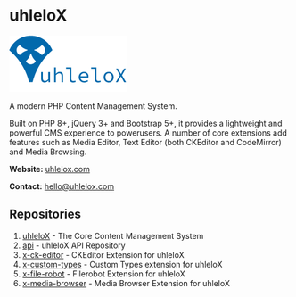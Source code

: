 # uhleloX

![uhleloX Logo](https://github.com/uhleloX/.github/blob/main/assets/uhlelox-logo.png)

A modern PHP Content Management System.

Built on PHP 8+, jQuery 3+ and Bootstrap 5+, it provides a lightweight and powerful CMS experience to powerusers. A number of core extensions add features such as Media Editor, Text Editor (both CKEditor and CodeMirror) and Media Browsing.

**Website:** [uhlelox.com](https://www.uhlelox.com)

**Contact:** [hello@uhlelox.com](mailto:hello@uhlelox.com)

## Repositories

1. [uhleloX](https://github.com/uhleloX/uhleloX) - The Core Content Management System
2. [api](https://github.com/uhleloX/api) - uhleloX API Repository
3. [x-ck-editor](https://github.com/uhleloX/x-ck-editor) - CKEditor Extension for uhleloX
4. [x-custom-types](https://github.com/uhleloX/x-custom-types) - Custom Types extension for uhleloX
5. [x-file-robot](https://github.com/uhleloX/x-file-robot) - Filerobot Extension for uhleloX
6. [x-media-browser](https://github.com/uhleloX/x-media-browser) - Media Browser Extension for uhleloX
